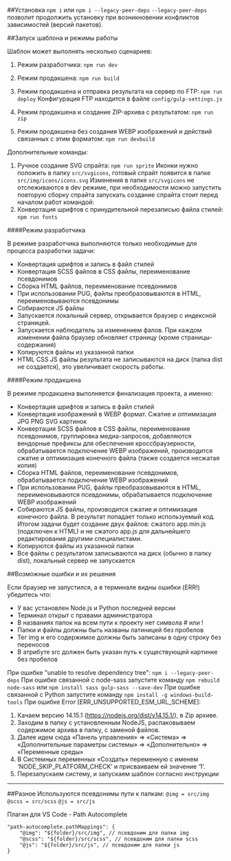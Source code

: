 ##Установка
`npm i` или `npm i --legacy-peer-deps`
`--legacy-peer-deps` позволит продолжить установку при возникновении конфликтов зависимостей (версий пакетов).

##Запуск шаблона и режимы работы

Шаблон может выполнять несколько сценариев:

1. Режим разработчика: `npm run dev`
2. Режим продакшена: `npm run build`
3. Режим продакшена и отправка результата на сервер по FTP: `npm run deploy`
   Конфигурация FTP находится в файле `config/gulp-settings.js`

4. Режим продакшена и создание ZIP-архива с результатом: `npm run zip`
5. Режим продакшена без создания WEBP изображений и действий связанных с этим форматом: `npm run devbuild`

Дополнительные команды:

1. Ручное создание SVG спрайта: `npm run sprite`
   Иконки нужно положить в папку `src/svgicons`,
   готовый спрайт появится в папке `src/img/icons/icons.svg`
   Изменения в папке `src/svgicons` не отслеживаются в dev режиме, при необходимости можно запустить повторую сборку спрайта
   запускать создание спрайта стоит перед началом работ командой:
2. Конвертация шрифтов с принудительной перезаписью файла стилей: `npm run fonts`

####Режим разработчика

В режиме разработчика выполняются только необходимые для процесса разработки задачи:

- Конвертация шрифтов и запись в файл стилей
- Конвертация SCSS файлов в CSS файлы, переименование псевдонимов
- Сборка HTML файлов, переименование псевдонимов
- При использовании PUG, файлы преобразовываются в HTML, переименовываются псевдонимы
- Собираются JS файлы
- Запускается локальный сервер, открывается браузер с индексной страницей.
- Запускается наблюдатель за изменением фалов. При каждом изменении файла браузер обновляет страницу (кроме страницы-содержания)
- Копируются файлы из указанной папки
- HTML CSS JS файлы результата не записываются на диск (папка dist не создается), это увеличивает скорость работы.

####Режим продакшена

В режиме продакшена выполняется финализация проекта, а именно:

- Конвертация шрифтов и запись в файл стилей
- Конвертация изображений в WEBP формат. Сжатие и оптимизация JPG PNG SVG картинок
- Конвертация SCSS файлов в CSS файлы, переименование псевдонимов, группировка медиа-запросов, добавляются вендорные префиксы для обеспечения кроссбраузерности, обрабатывается подключение WEBP изображений, производится сжатие и оптимизация конечного файла (также создается несжатая копия)
- Сборка HTML файлов, переименование псевдонимов, обрабатывается подключение WEBP изображений
- При использовании PUG, файлы преобразовываются в HTML, переименовываются псевдонимы, обрабатывается подключение WEBP изображений
- Собираются JS файлы, производится сжатие и оптимизация конечного файла. В результат попадает только используемый код. Итогом задачи будет создание двух файлов: сжатого app.min.js (подключен к HTML) и не сжатого app.js для дальнейшего редактирования другими специалистами.
- Копируются файлы из указанной папки
- Все файлы с результатом записываются на диск (обычно в папку dist), локальный сервер не запускается

##Возможные ошибки и их решения

Если браузер не запустился, а в терминале видны ошибки (ERR!) убедитесь что:

- У вас установлен Node.js и Python последней версии
- Терминал открыт с правами администратора
- В названиях папок на всем пути к проекту нет символа # или !
- Папки и файлы должны быть названы латиницей без пробелов
- Тег img и его содержимое должны быть записаны в одну строку без переносов
- В атрибуте src должен быть указан путь к существующей картинке без пробелов

При ошибке "unable to resolve dependency tree": `npm i --legacy-peer-deps`
При ошибке связанной с node-sass запустите команду `npm rebuild node-sass` или `npm install sass gulp-sass --save-dev`
При ошибке связанной с Python запустите команду `npm install -g windows-build-tools`
При ошибке Error [ERR_UNSUPPORTED_ESM_URL_SCHEME]:

1. Качаем версию 14.15.1 (https://nodejs.org/dist/v14.15.1/), в Zip архиве.
2. Заходим в папку с установленным NodeJS, распаковываем содержимое архива в папку, с заменой файлов.
3. Далее идем сюда «Панель управления» => «Система» => «Дополнительные параметры системы» => «Дополнительно» => «Переменные среды»
4. В Системных переменных «Создать» переменную с именем ‘NODE_SKIP_PLATFORM_CHECK’ и присваиваем ей значение ‘1’.
5. Перезапускаем систему, и запускаем шаблон согласно инструкции

---

##Разное
Используются псевдонимы пути к папкам:
`@img = src/img`
`@scss = src/scss`
`@js = src/js`

Плагин для VS Code - Path Autocomplete

    "path-autocomplete.pathMappings": {
    	"@img": "${folder}/src/img", // псевдоним для папки img
    	"@scss": "${folder}/src/scss", // псевдоним для папки scss
    	"@js": "${folder}/src/js", // псевдоним для папки js
    }
